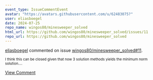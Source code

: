 ```yaml
---
event_type: IssueCommentEvent
avatar: "https://avatars.githubusercontent.com/u/62483075?"
user: eliasboegel
date: 2024-07-25
repo_name: wingos80/minesweeper_solved
html_url: https://github.com/wingos80/minesweeper_solved/issues/11
repo_url: https://github.com/wingos80/minesweeper_solved
---
```


<a href='https://github.com/eliasboegel' target='_blank'>eliasboegel</a> commented on issue <a href='https://github.com/wingos80/minesweeper_solved/issues/11' target='_blank'>wingos80/minesweeper_solved#11</a>.

<small>I think this can be closed given that now 3 solution methods yields the minimum norm solution....</small>

<a href='https://github.com/wingos80/minesweeper_solved/issues/11' target='_blank'>View Comment</a>